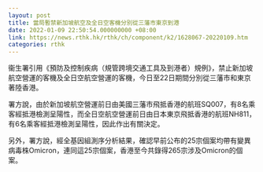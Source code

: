 ```yaml
---
layout: post
title: 當局暫禁新加坡航空及全日空客機分別從三藩市東京到港
date: 2022-01-09 22:50:54.000000000 +08:00
link: https://news.rthk.hk/rthk/ch/component/k2/1628067-20220109.htm
categories: rthk
---
```


衞生署引用《預防及控制疾病（規管跨境交通工具及到港者）規例》，禁止新加坡航空營運的客機及全日空航空營運的客機，今日至22日期間分別從三藩市和東京著陸香港。

署方說，由於新加坡航空營運前日由美國三藩市飛抵香港的航班SQ007，有8名乘客經抵港檢測呈陽性，而全日空航空營運前日由日本東京飛抵香港的航班NH811，有6名乘客經抵港檢測呈陽性，因此作出有關決定。

另外，署方說，經全基因組測序分析結果，確認早前公布的25宗個案均帶有變異病毒株Omicron，連同這25宗個案，香港至今共錄得265宗涉及Omicron的個案。
